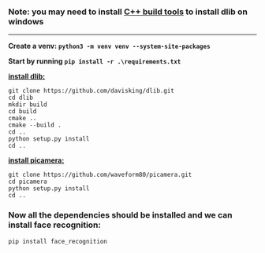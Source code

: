 ### Note: you may need to install [C++ build tools](https://visualstudio.microsoft.com/visual-cpp-build-tools/) to install dlib on windows

---

__Create a venv: `python3 -m venv venv --system-site-packages`__

__Start by running `pip install -r .\requirements.txt`__

<u>**install dlib:**</u>

```commandline
git clone https://github.com/davisking/dlib.git
cd dlib
mkdir build
cd build
cmake ..
cmake --build .
cd ..
python setup.py install
cd ..
```

<u>**install picamera:**</u>

```commandline
git clone https://github.com/waveform80/picamera.git
cd picamera
python setup.py install
cd ..
```

### Now all the dependencies should be installed and we can install face recognition:
`
pip install face_recognition
`

